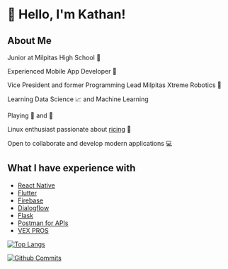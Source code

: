 # :wave: Hello, I'm Kathan!

## About Me 

Junior at Milpitas High School :school:

Experienced Mobile App Developer :iphone: 

Vice President and former Programming Lead Milpitas Xtreme Robotics :robot:

Learning Data Science :chart_with_upwards_trend: and Machine Learning

Playing :ping_pong: and :basketball: 

Linux enthusiast passionate about [ricing](https://github.com/kathansheth04/NordRice) 🍚

Open to collaborate and develop modern applications 💻

## What I have experience with 

* [React Native](https://reactnative.dev)
* [Flutter](https://flutter.dev)
* [Firebase](https://firebase.google.com)
* [Dialogflow](https://cloud.google.com/dialogflow/docs)
* [Flask](https://flask.palletsprojects.com/en/1.1.x/)
* [Postman for APIs](http://postman.com)
* [VEX PROS](https://pros.cs.purdue.edu)


[![Top Langs](https://github-readme-stats.vercel.app/api/top-langs/?username=kathansheth04&langs_count=5&include_all_commits=true&count_private=true&theme=dark&layout=compact)](https://github.com/kathansheth04)

[![Github Commits](https://github-readme-stats.vercel.app/api?username=kathansheth04&show_icons=true&include_all_commits=true&count_private=true&theme=dark&include_private=true)](htts://github.com/kathansheth04)
